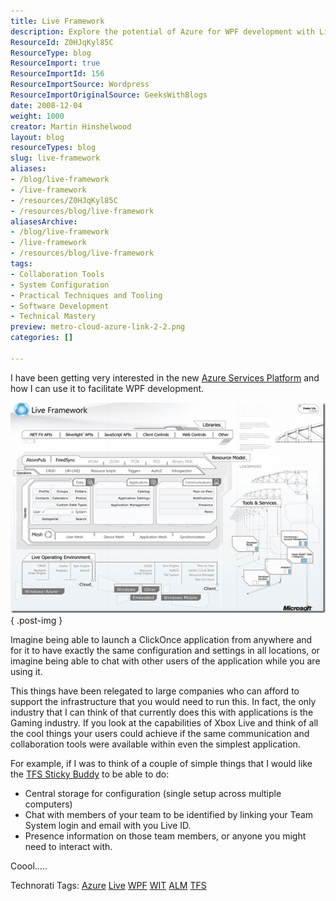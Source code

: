 ```yaml
---
title: Live Framework
description: Explore the potential of Azure for WPF development with Live Framework. Discover how to enhance collaboration and streamline app configuration effortlessly!
ResourceId: Z0HJqKyl85C
ResourceType: blog
ResourceImport: true
ResourceImportId: 156
ResourceImportSource: Wordpress
ResourceImportOriginalSource: GeeksWithBlogs
date: 2008-12-04
weight: 1000
creator: Martin Hinshelwood
layout: blog
resourceTypes: blog
slug: live-framework
aliases:
- /blog/live-framework
- /live-framework
- /resources/Z0HJqKyl85C
- /resources/blog/live-framework
aliasesArchive:
- /blog/live-framework
- /live-framework
- /resources/blog/live-framework
tags:
- Collaboration Tools
- System Configuration
- Practical Techniques and Tooling
- Software Development
- Technical Mastery
preview: metro-cloud-azure-link-2-2.png
categories: []

---
```

I have been getting very interested in the new [Azure Services Platform](http://www.microsoft.com/azure/register.mspx) and how I can use it to facilitate WPF development.

[![image](images/LiveFrameowrk_A25C-image_thumb-1-1.png)](http://blog.hinshelwood.com/files/2011/05/GWB-WindowsLiveWriter-LiveFrameowrk_A25C-image_2.png)
{ .post-img }

Imagine being able to launch a ClickOnce application from anywhere and for it to have exactly the same configuration and settings in all locations, or imagine being able to chat with other users of the application while you are using it.

This things have been relegated to large companies who can afford to support the infrastructure that you would need to run this. In fact, the only industry that I can think of that currently does this with applications is the Gaming industry. If you look at the capabilities of Xbox Live and think of all the cool things your users could achieve if the same communication and collaboration tools were available within even the simplest application.

For example, if I was to think of a couple of simple things that I would like the [TFS Sticky Buddy](http://codeplex.com/tfsstickybuddy) to be able to do:

- Central storage for configuration (single setup across multiple computers)
- Chat with members of your team to be identified by linking your Team System login and email with you Live ID.
- Presence information on those team members, or anyone you might need to interact with.

Coool…..

Technorati Tags: [Azure](http://technorati.com/tags/Azure) [Live](http://technorati.com/tags/Live) [WPF](http://technorati.com/tags/WPF) [WIT](http://technorati.com/tags/WIT) [ALM](http://technorati.com/tags/ALM) [TFS](http://technorati.com/tags/TFS)
